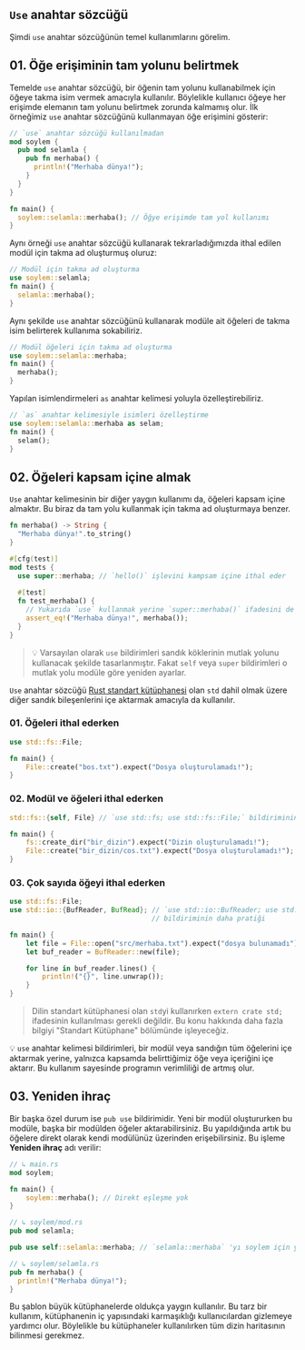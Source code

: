 ## `Use` anahtar sözcüğü
Şimdi `use` anahtar sözcüğünün temel kullanımlarını görelim.

## 01. Öğe erişiminin tam yolunu belirtmek
Temelde `use` anahtar sözcüğü, bir öğenin tam yolunu kullanabilmek için öğeye takma isim vermek amacıyla kullanılır. Böylelikle kullanıcı öğeye her erişimde elemanın tam yolunu belirtmek zorunda kalmamış olur. İlk örneğimiz `use` anahtar sözcüğünü kullanmayan öğe erişimini gösterir:

```Rust
// `use` anahtar sözcüğü kullanılmadan
mod soylem { 
  pub mod selamla { 
    pub fn merhaba() { 
      println!("Merhaba dünya!");
    }
  }
}

fn main() { 
  soylem::selamla::merhaba(); // Öğye erişimde tam yol kullanımı
}
````

Aynı örneği `use` anahtar sözcüğü kullanarak tekrarladığımızda ithal edilen modül için takma ad oluşturmuş oluruz:

```Rust
// Modül için takma ad oluşturma
use soylem::selamla;
fn main() { 
  selamla::merhaba();
}
````

Aynı şekilde `use` anahtar sözcüğünü kullanarak modüle ait öğeleri de takma isim belirterek kullanıma sokabiliriz.

```Rust
// Modül öğeleri için takma ad oluşturma
use soylem::selamla::merhaba;
fn main() { 
  merhaba();
}
````

Yapılan isimlendirmeleri `as` anahtar kelimesi yoluyla özelleştirebiliriz.

```Rust
// `as` anahtar kelimesiyle isimleri özelleştirme
use soylem::selamla::merhaba as selam;
fn main() { 
  selam();
}
```

## 02. Öğeleri kapsam içine almak
`Use` anahtar kelimesinin bir diğer yaygın kullanımı da, öğeleri kapsam içine almaktır. Bu biraz da tam yolu kullanmak için takma ad oluşturmaya benzer.

```rust
fn merhaba() -> String {
  "Merhaba dünya!".to_string()
}

#[cfg(test)]
mod tests {
  use super::merhaba; // `hello()` işlevini kampsam içine ithal eder
    
  #[test]
  fn test_merhaba() {
    // Yukarıda `use` kullanmak yerine `super::merhaba()` ifadesini de kullanabilirdik. 
    assert_eq!("Merhaba dünya!", merhaba()); 
  }
}
````

> 💡 Varsayılan olarak `use` bildirimleri sandık köklerinin mutlak yolunu kullanacak şekilde tasarlanmıştır. Fakat `self` veya `super` 	bildirimleri o mutlak yolu modüle göre yeniden ayarlar.

`Use` anahtar sözcüğü [Rust standart kütüphanesi](https://github.com/rust-lang/rust/tree/master/src/libstd) olan `std` dahil olmak üzere diğer sandık bileşenlerini içe aktarmak amacıyla da kullanılır. 

### 01. Öğeleri ithal ederken
```Rust
use std::fs::File;

fn main() {
    File::create("bos.txt").expect("Dosya oluşturulamadı!");
}
````

### 02. Modül ve öğeleri ithal ederken
```Rust
std::fs::{self, File} // `use std::fs; use std::fs::File;` bildiriminin daha pratiği

fn main() {
    fs::create_dir("bir_dizin").expect("Dizin oluşturulamadı!");
    File::create("bir_dizin/cos.txt").expect("Dosya oluşturulamadı!");
}
````

### 03. Çok sayıda öğeyi ithal ederken

```Rust
use std::fs::File;
use std::io::{BufReader, BufRead}; // `use std::io::BufReader; use std::io::BufRead;` 
                                   // bildiriminin daha pratiği

fn main() {
    let file = File::open("src/merhaba.txt").expect("dosya bulunamadı");
    let buf_reader = BufReader::new(file);

    for line in buf_reader.lines() {
        println!("{}", line.unwrap());
    }
}
````

> Dilin standart kütüphanesi olan `std`yi kullanırken `extern crate std;` ifadesinin kullanılması gerekli değildir. Bu konu hakkında daha fazla bilgiyi "Standart Kütüphane" bölümünde işleyeceğiz.

💡 `use` anahtar kelimesi bildirimleri, bir modül veya sandığın tüm öğelerini içe aktarmak yerine, yalnızca kapsamda belirttiğimiz öğe veya içeriğini içe aktarır. Bu kullanım sayesinde programın verimliliği de artmış olur.

## 03. Yeniden ihraç
Bir başka özel durum ise `pub use` bildirimidir. Yeni bir modül oluştururken bu modüle, başka bir modülden öğeler aktarabilirsiniz. Bu yapıldığında artık bu öğelere direkt olarak kendi modülünüz üzerinden erişebilirsiniz. Bu işleme **Yeniden ihraç** adı verilir:

```rust
// ↳ main.rs
mod soylem;

fn main() {
    soylem::merhaba(); // Direkt eşleşme yok
}

// ↳ soylem/mod.rs
pub mod selamla;

pub use self::selamla::merhaba; // `selamla::merhaba` 'yı soylem için yeniden ihraç etmek

// ↳ soylem/selamla.rs
pub fn merhaba() {
  println!("Merhaba dünya!");
}
```

Bu şablon büyük kütüphanelerde oldukça yaygın kullanılır. Bu tarz bir kullanım, kütüphanenin iç yapısındaki karmaşıklığı kullanıcılardan gizlemeye yardımcı olur. Böylelikle bu kütüphaneler kullanılırken tüm dizin haritasının bilinmesi gerekmez.
